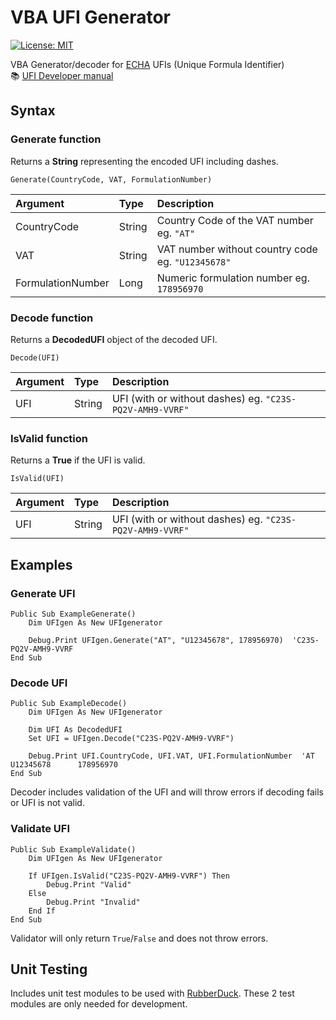 # VBA UFI Generator
[![License: MIT](https://img.shields.io/badge/License-GPLv3-blue.svg)](https://opensource.org/licenses/gpl-3.0)

VBA Generator/decoder for [ECHA](https://ufi.echa.europa.eu/#/create) UFIs (Unique Formula Identifier)  
:books: [UFI Developer manual](https://poisoncentres.echa.europa.eu/documents/1789887/1803644/ufi_developers_manual_en.pdf)

## Syntax
### Generate function
Returns a **String** representing the encoded UFI including dashes.

    Generate(CountryCode, VAT, FormulationNumber)
    
| Argument          | Type   | Description                                       |
| :---------------- | :----- | :------------------------------------------------ |
| CountryCode       | String | Country Code of the VAT number eg. `"AT"`         |
| VAT               | String | VAT number without country code eg. `"U12345678"` |
| FormulationNumber | Long   | Numeric formulation number eg. `178956970`        |

### Decode function
Returns a **DecodedUFI** object of the decoded UFI.

    Decode(UFI)
    
| Argument | Type   | Description                                                |
| :------- | :----- | :--------------------------------------------------------- |
| UFI      | String | UFI (with or without dashes) eg. `"C23S-PQ2V-AMH9-VVRF"`   |

    
### IsValid function
Returns a **True** if the UFI is valid.

    IsValid(UFI)
    
| Argument | Type   | Description                                                |
| :------- | :----- | :--------------------------------------------------------- |
| UFI      | String | UFI (with or without dashes) eg. `"C23S-PQ2V-AMH9-VVRF"`   |


## Examples

### Generate UFI

```vba
Public Sub ExampleGenerate()
    Dim UFIgen As New UFIgenerator
    
    Debug.Print UFIgen.Generate("AT", "U12345678", 178956970)  'C23S-PQ2V-AMH9-VVRF
End Sub
```

### Decode UFI

```vba
Public Sub ExampleDecode()
    Dim UFIgen As New UFIgenerator
    
    Dim UFI As DecodedUFI
    Set UFI = UFIgen.Decode("C23S-PQ2V-AMH9-VVRF")

    Debug.Print UFI.CountryCode, UFI.VAT, UFI.FormulationNumber  'AT U12345678      178956970
End Sub
```
Decoder includes validation of the UFI and will throw errors if decoding fails or UFI is not valid.

### Validate UFI

```vba
Public Sub ExampleValidate()
    Dim UFIgen As New UFIgenerator
    
    If UFIgen.IsValid("C23S-PQ2V-AMH9-VVRF") Then
        Debug.Print "Valid"
    Else
        Debug.Print "Invalid"
    End If
End Sub
```
Validator will only return `True`/`False` and does not throw errors.

## Unit Testing
Includes unit test modules to be used with [RubberDuck](https://rubberduckvba.com/). These 2 test modules are only needed for development.
